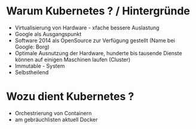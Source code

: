 # Warum Kubernetes  ? / Hintergründe

  * Virtualisierung von Hardware - xfache bessere Auslastung
  * Google als Ausgangspunkt 
  * Software 2014 als OpenSource zur Verfügung gestellt (Name bei Google: Borg)
  * Optimale Ausnutzung der Hardware, hunderte bis tausende Dienste können auf einigen Maschinen laufen (Cluster)  
  * Immutable - System
  * Selbstheilend
  
# Wozu dient Kubernetes ?

  * Orchestrierung von Containern
  * am gebräuchlisten aktuell Docker
